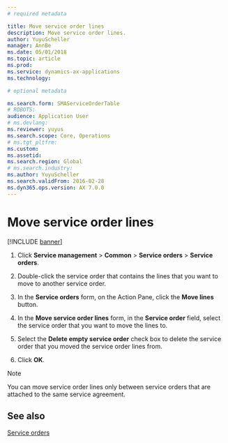 ```yaml
---
# required metadata

title: Move service order lines   
description: Move service order lines. 
author: YuyuScheller
manager: AnnBe
ms.date: 05/01/2018
ms.topic: article
ms.prod: 
ms.service: dynamics-ax-applications
ms.technology: 

# optional metadata

ms.search.form: SMAServiceOrderTable
# ROBOTS: 
audience: Application User
# ms.devlang: 
ms.reviewer: yuyus
ms.search.scope: Core, Operations
# ms.tgt_pltfrm: 
ms.custom: 
ms.assetid: 
ms.search.region: Global
# ms.search.industry: 
ms.author: YuyuScheller
ms.search.validFrom: 2016-02-28
ms.dyn365.ops.version: AX 7.0.0
---
```


# Move service order lines 

[!INCLUDE [banner](../includes/banner.md)]


1.  Click **Service management** \> **Common** \> **Service orders** \> **Service orders**.

2.  Double-click the service order that contains the lines that you want to move to another service order.

3.  In the **Service orders** form, on the Action Pane, click the **Move lines** button.

4.  In the **Move service order lines** form, in the **Service order** field, select the service order that you want to move the lines to.

5.  Select the **Delete empty service order** check box to delete the service order that you moved the service order lines from.

6.  Click **OK**.


> [!NOTE]
> <P>You can move service order lines only between service orders that are attached to the same service agreement.</P>



## See also

[Service orders](service-orders.md)

  


